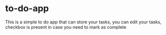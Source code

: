 # to-do-app
This is a simple to do app that can store your tasks, you can edit your tasks, checkbox is present in case you need to mark as complete
